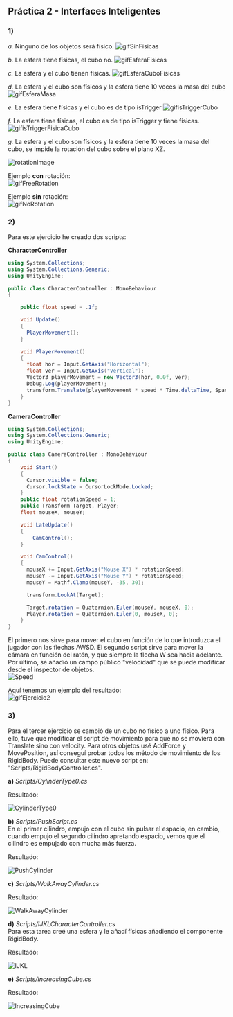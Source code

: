 ## Práctica 2 - Interfaces Inteligentes

### 1)
*a.*  Ninguno de los objetos será físico.
![gifSinFisicas](./GIFs/Sin_Fisicas.gif)  

*b.*  La esfera tiene físicas, el cubo no.
![gifEsferaFisicas](./GIFs/Esfera_fisicas.gif)

*c.*  La esfera y el cubo tienen físicas.
![gifEsferaCuboFisicas](./GIFs/Esfera_Cubo_fisicas.gif)

*d.* La esfera y el cubo son físicos y la esfera tiene 10 veces la masa del cubo
![gifEsferaMasa](./GIFs/Esfera_masa.gif)

*e.*  La esfera tiene físicas y el cubo es de tipo isTrigger
![gifisTriggerCubo](./GIFs/isTrigger_Cubo.gif)

*f.*  La esfera tiene físicas, el cubo es de tipo isTrigger y tiene físicas.
![gifisTriggerFisicaCubo](./GIFs/isTrigger_fisicas_Cubo.gif)

*g.*  La esfera y el cubo son físicos y la esfera tiene 10 veces la masa del cubo, se impide la rotación del cubo sobre el plano XZ.

![rotationImage](./Images/FreezeAxis.PNG)

Ejemplo **con** rotación:  
![gifFreeRotation](./GIFs/Free_rotation.gif)

Ejemplo **sin** rotación:  
![gifNoRotation](./GIFs/No_rotation.gif)

### 2)

Para este ejercicio he creado dos scripts:  

**CharacterController**

```C#
using System.Collections;
using System.Collections.Generic;
using UnityEngine;

public class CharacterController : MonoBehaviour
{

    public float speed = .1f;

    void Update()
    {
      PlayerMovement();
    }

    void PlayerMovement()
    {
      float hor = Input.GetAxis("Horizontal");
      float ver = Input.GetAxis("Vertical");
      Vector3 playerMovement = new Vector3(hor, 0.0f, ver);
      Debug.Log(playerMovement);
      transform.Translate(playerMovement * speed * Time.deltaTime, Space.Self);
    }
}
```

**CameraController**

```C#
using System.Collections;
using System.Collections.Generic;
using UnityEngine;

public class CameraController : MonoBehaviour
{
    void Start()
    {
      Cursor.visible = false;
      Cursor.lockState = CursorLockMode.Locked;
    }
    public float rotationSpeed = 1;
    public Transform Target, Player;
    float mouseX, mouseY;

    void LateUpdate()
    {
        CamControl();
    }

    void CamControl()
    {
      mouseX += Input.GetAxis("Mouse X") * rotationSpeed;
      mouseY -= Input.GetAxis("Mouse Y") * rotationSpeed;
      mouseY = Mathf.Clamp(mouseY, -35, 30);

      transform.LookAt(Target);

      Target.rotation = Quaternion.Euler(mouseY, mouseX, 0);
      Player.rotation = Quaternion.Euler(0, mouseX, 0);
    }
}
```

El primero nos sirve para mover el cubo en función de lo que introduzca el jugador con las flechas AWSD. El segundo script sirve para mover la cámara en función del ratón, y que siempre la flecha W sea hacia adelante. Por último, se añadió un campo público "velocidad" que se puede modificar desde el inspector de objetos.  
![Speed](./Images/Speed.PNG)

Aquí tenemos un ejemplo del resultado:   
![gifEjercicio2](./GIFs/Ejercicio2.gif)

### 3)

Para el tercer ejercicio se cambió de un cubo no físico a uno físico. Para ello, tuve que modificar el script de movimiento para que no se moviera con Translate sino con velocity. Para otros objetos usé AddForce y MovePosition, así conseguí probar todos los método de movimiento de los RigidBody. Puede consultar este nuevo script en: "Scripts/RigidBodyController.cs".

**a)** *Scripts/CylinderType0.cs*

Resultado:  

![CylinderType0](./GIFs/Ejercicio3_1.gif)

**b)** *Scripts/PushScript.cs*  
En el primer cilindro, empujo con el cubo sin pulsar el espacio, en cambio, cuando empujo el segundo cilindro apretando espacio, vemos que el cilindro es empujado con mucha más fuerza.

Resultado:  

![PushCylinder](./GIFs/Ejercicio3_2.gif)

**c)** *Scripts/WalkAwayCylinder.cs*

Resultado:  

![WalkAwayCylinder](./GIFs/Ejercicio3_3.gif)

**d)** *Scripts/IJKLCharacterController.cs*  
Para esta tarea creé una esfera y le añadí físicas añadiendo el componente RigidBody.

Resultado:  

![IJKL](./GIFs/Ejercicio3_4.gif)

**e)** *Scripts/IncreasingCube.cs*

Resultado:  

![IncreasingCube](./GIFs/Ejercicio3_5.gif)